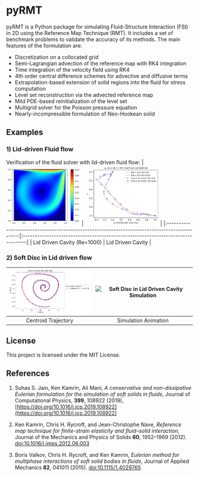 # pyRMT
pyRMT is a Python package for simulating Fluid-Structure Interaction (FSI) in 2D using the Reference Map Technique (RMT). It includes a set of benchmark problems to validate the accuracy of its methods. The main features of the formulation are:

- Discretization on a collocated grid
- Semi-Lagrangian advection of the reference map with RK4 integration
- Time integration of the velocity field using RK4
- 4th order central difference schemes for advective and diffusive terms
- Extrapolation-based extension of solid regions into the fluid for stress computation
- Level set reconstruction via the advected reference map
- Mild PDE-based reinitialization of the level set
- Multigrid solver for the Poisson pressure equation
- Nearly-incompressible formulation of Neo-Hookean solid



## Examples

### 1) Lid-driven Fluid flow
Verification of the fluid solver with lid-driven fluid flow:
| <img src="vids/lid_driven_re_1000.png" alt="Lid Driven Cavity Simulation Re=1000" width="200"/> | <img src="vids/lid_driven.png" alt="Lid Driven Cavity Simulation" width="200"/> |
|:---------------------------------------------------------------------------------------------:|:-------------------------------------------------------------------------------:|
| Lid Driven Cavity (Re=1000)                                                                   | Lid Driven Cavity                                                               |

### 2) Soft Disc in Lid driven flow
| <img src="vids/centroid.png" alt="Soft Disc in Lid Driven Cavity Simulation" width="250"/> | <img src="vids/lid_driven_256x256_new_2.gif" alt="Soft Disc in Lid Driven Cavity Simulation" width="250"/> |
|:------------------------------------------------------------------------------------------:|:-----------------------------------------------------------------------------------------------:|
| Centroid Trajectory                                                                         | Simulation Animation                                                                            |

## License

This project is licensed under the MIT License.

## References
1. Suhas S. Jain, Ken Kamrin, Ali Mani, *A conservative and non-dissipative Eulerian formulation for the simulation of soft solids in fluids*, Journal
   of Computational Physics, **399**, 108922 (2019),
   [https://doi.org/10.1016/j.jcp.2019.108922](https://doi.org/10.1016/j.jcp.2019.108922)

4. Ken Kamrin, Chris H. Rycroft, and Jean-Christophe Nave, *Reference map
   technique for finite-strain elasticity and fluid–solid interaction*, Journal
   of the Mechanics and Physics of Solids **60**, 1952–1969 (2012).
   [doi:10.1016/j.jmps.2012.06.003](https://doi.org/10.1016/j.jmps.2012.06.003)

5. Boris Valkov, Chris H. Rycroft, and Ken Kamrin, *Eulerian method for
   multiphase interactions of soft solid bodies in fluids*, Journal of Applied
   Mechanics **82**, 041011 (2015).
   [doi:10.1115/1.4029765](https://doi.org/10.1115/1.4029765)
